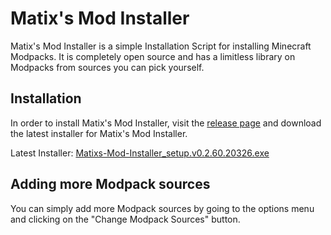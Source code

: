 # Matix's Mod Installer

Matix's Mod Installer is a simple Installation Script for installing Minecraft Modpacks. It is completely open source and has a limitless library on Modpacks from sources you can pick yourself.

## Installation
In order to install Matix's Mod Installer, visit the [release page](https://github.com/Matix-Media/Matixs-Mod-Installer/releases/latest) and download the latest installer for Matix's Mod Installer.

Latest Installer: [Matixs-Mod-Installer_setup.v0.2.60.20326.exe](https://github.com/Matix-Media/Matixs-Mod-Installer/releases/download/v0.2.60.20326/Matixs-Mod-Installer_setup.v0.2.60.20326.exe)

## Adding more Modpack sources
You can simply add more Modpack sources by going to the options menu and clicking on the "Change Modpack Sources" button.
